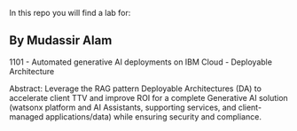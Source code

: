 In this repo you will find a lab for:
## By Mudassir Alam

1101 - Automated generative AI deployments on IBM Cloud - Deployable Architecture

Abstract: Leverage the RAG pattern Deployable Architectures (DA) to accelerate client TTV and improve ROI for a complete Generative AI solution (watsonx platform and AI Assistants, supporting services, and client-managed applications/data) while ensuring security and compliance.
